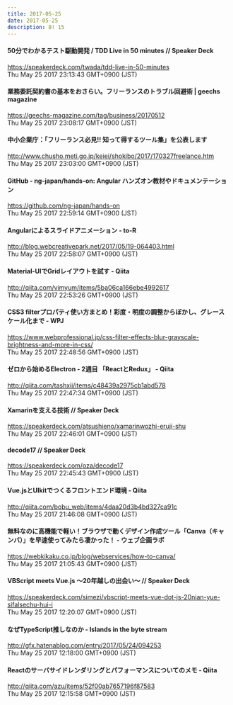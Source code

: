 ```yaml
---
title: 2017-05-25
date: 2017-05-25
description: B! 15
---
```


#### 50分でわかるテスト駆動開発 / TDD Live in 50 minutes // Speaker Deck
https://speakerdeck.com/twada/tdd-live-in-50-minutes<br>
Thu May 25 2017 23:13:43 GMT+0900 (JST)<br>


#### 業務委託契約書の基本をおさらい。フリーランスのトラブル回避術 | geechs magazine
https://geechs-magazine.com/tag/business/20170512<br>
Thu May 25 2017 23:08:17 GMT+0900 (JST)<br>


#### 中小企業庁：「フリーランス必見!! 知って得するツール集」を公表します
http://www.chusho.meti.go.jp/keiei/shokibo/2017/170327freelance.htm<br>
Thu May 25 2017 23:03:00 GMT+0900 (JST)<br>


#### GitHub - ng-japan/hands-on: Angular ハンズオン教材やドキュメンテーション
https://github.com/ng-japan/hands-on<br>
Thu May 25 2017 22:59:14 GMT+0900 (JST)<br>


#### Angularによるスライドアニメーション - to-R
http://blog.webcreativepark.net/2017/05/19-064403.html<br>
Thu May 25 2017 22:58:07 GMT+0900 (JST)<br>


#### Material-UIでGridレイアウトを試す - Qiita
http://qiita.com/vimyum/items/5ba06ca166ebe4992617<br>
Thu May 25 2017 22:53:26 GMT+0900 (JST)<br>


#### CSS3 filterプロパティ使い方まとめ！彩度・明度の調整からぼかし、グレースケール化まで - WPJ
https://www.webprofessional.jp/css-filter-effects-blur-grayscale-brightness-and-more-in-css/<br>
Thu May 25 2017 22:48:56 GMT+0900 (JST)<br>


#### ゼロから始めるElectron - 2週目 「ReactとRedux」 - Qiita
http://qiita.com/tashxii/items/c48439a2975cb1abd578<br>
Thu May 25 2017 22:47:34 GMT+0900 (JST)<br>


#### Xamarinを支える技術 // Speaker Deck
https://speakerdeck.com/atsushieno/xamarinwozhi-eruji-shu<br>
Thu May 25 2017 22:46:01 GMT+0900 (JST)<br>


#### decode17 // Speaker Deck
https://speakerdeck.com/oza/decode17<br>
Thu May 25 2017 22:45:43 GMT+0900 (JST)<br>


#### Vue.jsとUIkitでつくるフロントエンド環境 - Qiita
http://qiita.com/bobu_web/items/4daa20d3b4bd327ca91c<br>
Thu May 25 2017 21:46:08 GMT+0900 (JST)<br>


#### 無料なのに高機能で軽い！ブラウザで動くデザイン作成ツール「Canva（キャンバ）」を早速使ってみたら凄かった！ - ウェブ企画ラボ
https://webkikaku.co.jp/blog/webservices/how-to-canva/<br>
Thu May 25 2017 21:05:43 GMT+0900 (JST)<br>


#### VBScript meets Vue.js  〜20年越しの出会い〜 // Speaker Deck
https://speakerdeck.com/simezi/vbscript-meets-vue-dot-js-20nian-yue-sifalsechu-hui-i<br>
Thu May 25 2017 12:20:07 GMT+0900 (JST)<br>


#### なぜTypeScript推しなのか - Islands in the byte stream
http://gfx.hatenablog.com/entry/2017/05/24/094253<br>
Thu May 25 2017 12:18:00 GMT+0900 (JST)<br>


#### Reactのサーバサイドレンダリングとパフォーマンスについてのメモ - Qiita
http://qiita.com/azu/items/52f00ab7657196f87583<br>
Thu May 25 2017 12:15:58 GMT+0900 (JST)<br>


